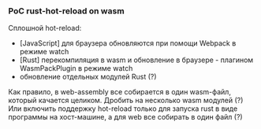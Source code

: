 ### PoC rust-hot-reload on wasm

Сплошной hot-reload:

* [JavaScript] для браузера обновляются при помощи Webpack в режиме watch
* [Rust] перекомпиляция в wasm и обновление в браузере - плагином WasmPackPlugin в режиме watch
* обновление отдельных модулей Rust (?)

Как правило, в web-assembly все собирается в один wasm-файл, который качается целиком.
Дробить на несколько wasm модулей (?)
Или включить поддержку hot-reload только для запуска rust в виде программы на хост-машине,
а для web все собирать в один файл (?)

